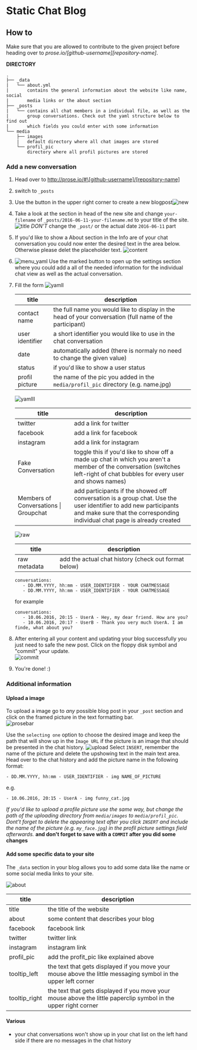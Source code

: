 # Static Chat Blog





## How to

Make sure that you are allowed to contribute to the given project before heading over to *prose.io/\[github-username][repository-name]*.



**DIRECTORY**

```
.
├── _data
|   └── about.yml
|       contains the general information about the website like name, social
|       media links or the about section
├── _posts
|   └── contains all chat members in a individual file, as well as the
|       group conversations. Check out the yaml structure below to find out
|       which fields you could enter with some information
└── media
    ├── images
    |   default directory where all chat images are stored
    └── profil_pic
        directory where all profil pictures are stored
```



### Add a new conversation

1. Head over to http://prose.io/#\[github-username]/[repository-name]

2. switch to `_posts`

3. Use the button in the upper right corner to create a new blogpost![new](assets/img/instructions/new.png)

4. Take a look at the section in head of the new site and change `your-filename` of `_posts/2016-06-11-your-filename.md` to your title of the site.  
   ![title](assets/img/instructions/title.png)
   *DON'T* change the `_post/` or the actual date `2016-06-11` part

5. If you'd like to show a About section in the Info are of your chat conversation you could now enter the desired text in the area below. Otherwise please delet the placeholder text.
   ![content](assets/img/instructions/content.png)

6. ![menu_yaml](assets/img/instructions/menu_yaml.png) Use the marked button to open up the settings section where you could add a all of the needed information for the individual chat view as well as the actual conversation.

7. Fill the form
   ![yamlI](assets/img/instructions/yamlI.png)
   ​

   | title            | description                              |
   | ---------------- | ---------------------------------------- |
   | contact name     | the full name you would like to display in the head of your conversation (full name of the participant) |
   | user  identifier | a short identifier you would like to use in the chat conversation |
   | date             | automatically added (there is normaly no need to change the given value) |
   | status           | if you'd like to show a user status      |
   | profil picture   | the name of the pic you added in the `media/profil_pic` directory (e.g. name.jpg) |

    ![yamlII](assets/img/instructions/yamlII.png)
   ​

   | title                                 | description                              |
   | ------------------------------------- | ---------------------------------------- |
   | twitter                               | add a link for twitter                   |
   | facebook                              | add a link for facebook                  |
   | instagram                             | add a link for instagram                 |
   | Fake Conversation                     | toggle this if you'd like to show off a made up chat in which you aren't a member of the conversation (switches left-right of chat bubbles for every user and shows names) |
   | Members of Conversations \| Groupchat | add participants if the showed off conversation is a group chat. Use the user identifier to add new participants and make sure that the corresponding individual chat page is already created |

    ![raw](assets/img/instructions/raw.png)
   ​

   | title        | description                              |
   | ------------ | ---------------------------------------- |
   | raw metadata | add the actual chat history (check out format below) |

   ```
   conversations:
      - DD.MM.YYYY, hh:mm - USER_IDENTIFIER - YOUR CHATMESSAGE
      - DD.MM.YYYY, hh:mm - USER_IDENTIFIER - YOUR CHATMESSAGE
   ```

   for example

   ```
   conversations:
      - 10.06.2016, 20:15 - UserA - Hey, my dear friend. How are you?
      - 10.06.2016, 20:17 - UserB - Thank you very much UserA. I am finde, what about you?
   ```

8. After entering all your content and updating your blog successfully you just need to safe the new post.
   Click on the floppy disk symbol and "commit" your update.  
    ![commit](assets/img/instructions/commit.png) 

9. You're done! :)




### Additional information

#### Upload a image

To upload a image go to *any* possible blog post in your `_post` section and click on the framed picture in the text formatting bar.  
![prosebar](assets/img/instructions/prosebar_pic.png)

Use the `selecting one` option to choose the desired image and keep the path that will show up in the `Image URL` if the picture is an image that should be presented in the chat history.
 ![upload](assets/img/instructions/upload.png)
Select `INSERT`, remember the name of the picture and  delete the upshowing text in the main text area. Head over to the chat history and add the picture name in the following format:

```
- DD.MM.YYYY, hh:mm - USER_IDENTIFIER - img NAME_OF_PICTURE
```

e.g.

```
- 10.06.2016, 20:15 - UserA - img funny_cat.jpg
```

*If you'd like to upload a profile picture use the same way, but change the path of the uploading directory from `media/images` to `media/profil_pic`. Dont't forget to delete the appearing text after you click `INSERT` and include the name of the picture (e.g. `my_face.jpg`) in the profil picture settings field afterwards.* **and don't forget to save with a `COMMIT` after you did some changes** 



#### Add some specific data to your site

The `_data` section in your blog allows you to add some data like the name or some social media links to your site.

![about](assets/img/instructions/about.png)


| title         | description                              |
| ------------- | ---------------------------------------- |
| title         | the title of the website                 |
| about         | some content that describes your blog    |
| facebook      | facebook link                            |
| twitter       | twitter link                             |
| instagram     | instagram link                           |
| profil_pic    | add the profit_pic like explained above  |
| tooltip_left  | the text that gets displayed if you move your mouse above the little messaging symbol in the upper left corner |
| tooltip_right | the text that gets displayed if you move your mouse above the little paperclip symbol in the upper right corner |



#### Various

* your chat conversations won't show up in your chat list on the left hand side if there are no messages in the chat history
